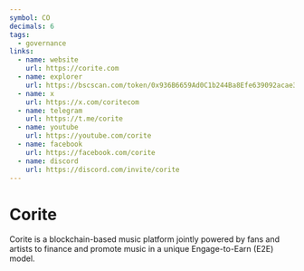 ```yaml
---
symbol: CO
decimals: 6
tags:
  - governance
links:
  - name: website
    url: https://corite.com
  - name: explorer
    url: https://bscscan.com/token/0x936B6659Ad0C1b244Ba8Efe639092acae30dc8d6
  - name: x
    url: https://x.com/coritecom
  - name: telegram
    url: https://t.me/corite
  - name: youtube
    url: https://youtube.com/corite
  - name: facebook
    url: https://facebook.com/corite
  - name: discord
    url: https://discord.com/invite/corite
---
```


# Corite

Corite is a blockchain-based music platform jointly powered by fans and artists to finance and promote music in a unique Engage-to-Earn (E2E) model.
